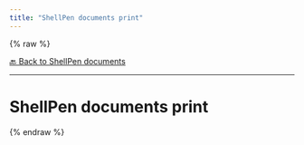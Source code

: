 ```yaml
---
title: "ShellPen documents print"
---
```


{% raw %}





[🔙 Back to ShellPen documents](/api/ShellPen/documents)

---







<!-- Todo, if there are no subcommands under the child commands, use a smaller heading size -->


# ShellPen documents print












  
{% endraw %}
